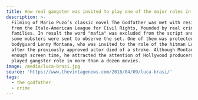 ```yaml
---
title: How real gangster was invited to play one of the major roles in The Godfather?
description: >-
  Filming of Mario Puzo’s classic novel The Godfather was met with resistance
  from the Italo-American League for Civil Rights, founded by real crime
  families. In result the word "mafia" was excluded from the script and also
  some mobsters were sent to observe the set. One of them was protected by
  bodyguard Lenny Montana, who was invited to the role of the hitman Luca Brasi,
  after the previously approved actor died of a stroke. Although Montana had no
  enough screen time, he attracted the attention of Hollywood producers and
  played gangster role in more than a dozen movies.
image: /media/luca-brasi.jpg
source: 'https://www.thevintagenews.com/2018/04/09/luca-brasi/'
tags:
  - the godfather
  - crime
---
```


